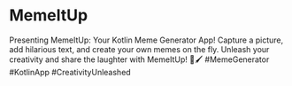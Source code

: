 # MemeItUp
Presenting MemeItUp: Your Kotlin Meme Generator App! Capture a picture, add hilarious text, and create your own memes on the fly. Unleash your creativity and share the laughter with MemeItUp! 📸🖌️ #MemeGenerator #KotlinApp #CreativityUnleashed
